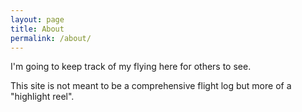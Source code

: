 ```yaml
---
layout: page
title: About
permalink: /about/
---
```


I'm going to keep track of my flying here for others to see.

This site is not meant to be a comprehensive flight log but more of a "highlight reel". 